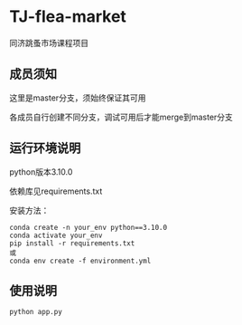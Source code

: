 # TJ-flea-market

同济跳蚤市场课程项目

## 成员须知

这里是master分支，须始终保证其可用

各成员自行创建不同分支，调试可用后才能merge到master分支

## 运行环境说明

python版本3.10.0

依赖库见requirements.txt

安装方法：

```
conda create -n your_env python==3.10.0
conda activate your_env
pip install -r requirements.txt
或
conda env create -f environment.yml
```

## 使用说明

```
python app.py
```
